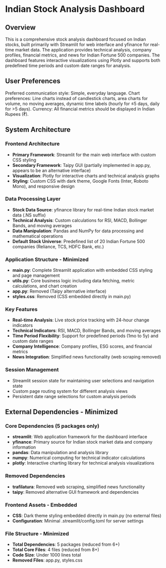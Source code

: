 # Indian Stock Analysis Dashboard

## Overview

This is a comprehensive stock analysis dashboard focused on Indian stocks, built primarily with Streamlit for web interface and yfinance for real-time market data. The application provides technical analysis, company profiles, financial metrics, and news for Indian Fortune 500 companies. The dashboard features interactive visualizations using Plotly and supports both predefined time periods and custom date ranges for analysis.

## User Preferences

Preferred communication style: Simple, everyday language.
Chart preferences: Line charts instead of candlestick charts, area charts for volume, no moving averages, dynamic time labels (hourly for ≤5 days, daily for >5 days).
Currency: All financial metrics should be displayed in Indian Rupees (₹).

## System Architecture

### Frontend Architecture
- **Primary Framework**: Streamlit for the main web interface with custom CSS styling
- **Secondary Framework**: Taipy GUI (partially implemented in app.py, appears to be an alternative interface)
- **Visualization**: Plotly for interactive charts and technical analysis graphs
- **Styling**: Custom CSS with dark theme, Google Fonts (Inter, Roboto Mono), and responsive design

### Data Processing Layer
- **Stock Data Source**: yfinance library for real-time Indian stock market data (.NS suffix)
- **Technical Analysis**: Custom calculations for RSI, MACD, Bollinger Bands, and moving averages
- **Data Manipulation**: Pandas and NumPy for data processing and mathematical operations
- **Default Stock Universe**: Predefined list of 20 Indian Fortune 500 companies (Reliance, TCS, HDFC Bank, etc.)

### Application Structure - Minimized
- **main.py**: Complete Streamlit application with embedded CSS styling and page management
- **utils.py**: Core business logic including data fetching, metric calculations, and chart creation
- **app.py**: Removed (Taipy alternative interface)
- **styles.css**: Removed (CSS embedded directly in main.py)

### Key Features
- **Real-time Analysis**: Live stock price tracking with 24-hour change indicators
- **Technical Indicators**: RSI, MACD, Bollinger Bands, and moving averages
- **Time Period Flexibility**: Support for predefined periods (1mo to 5y) and custom date ranges
- **Company Intelligence**: Company profiles, ESG scores, and financial metrics
- **News Integration**: Simplified news functionality (web scraping removed)

### Session Management
- Streamlit session state for maintaining user selections and navigation state
- Custom page routing system for different analysis views
- Persistent date range selections for custom analysis periods

## External Dependencies - Minimized

### Core Dependencies (5 packages only)
- **streamlit**: Web application framework for the dashboard interface  
- **yfinance**: Primary source for Indian stock market data and company information
- **pandas**: Data manipulation and analysis library
- **numpy**: Numerical computing for technical indicator calculations
- **plotly**: Interactive charting library for technical analysis visualizations

### Removed Dependencies
- **trafilatura**: Removed web scraping, simplified news functionality
- **taipy**: Removed alternative GUI framework and dependencies

### Frontend Assets - Embedded
- **CSS**: Dark theme styling embedded directly in main.py (no external files)
- **Configuration**: Minimal .streamlit/config.toml for server settings

### File Structure - Minimized
- **Total Dependencies**: 5 packages (reduced from 6+)
- **Total Core Files**: 4 files (reduced from 8+)
- **Code Size**: Under 1000 lines total
- **Removed Files**: app.py, styles.css